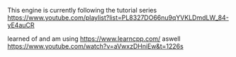 This engine is currently following the tutorial series https://www.youtube.com/playlist?list=PL8327DO66nu9qYVKLDmdLW_84-yE4auCR

learned of and am using https://www.learncpp.com/ aswell
https://www.youtube.com/watch?v=aVwxzDHniEw&t=1226s
